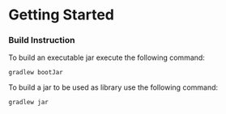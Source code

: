 # Getting Started

### Build Instruction
To build an executable jar execute the following command:
```
gradlew bootJar
```
To build a jar to be used as library use the following command:
```
gradlew jar
```

